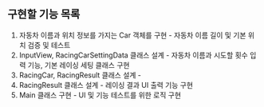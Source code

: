 ## 구현할 기능 목록
1. 자동차 이름과 위치 정보를 가지는 Car 객체를 구현 - 자동차 이름 길이 및 기본 위치 검증 및 테스트
2. InputView, RacingCarSettingData 클래스 설계 - 자동차 이름과 시도할 횟수 입력 기능, 기본 레이싱 세팅 클래스 구현
3. RacingCar, RacingResult 클래스 설계 - 
4. RacingResult 클래스 설계 - 레이싱 결과 UI 출력 기능 구현
5. Main 클래스 구현 - UI 및 기능 테스트를 위한 로직 구현
